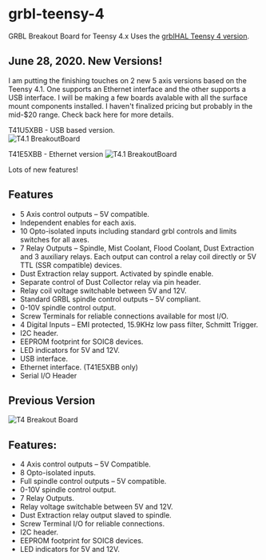 # grbl-teensy-4
GRBL Breakout Board for Teensy 4.x Uses the [grblHAL Teensy 4 version](https://github.com/terjeio/grblHAL).

## June 28, 2020. New Versions!

I am putting the finishing touches on 2 new 5 axis versions based on the Teensy 4.1. One supports an Ethernet interface and the other supports a USB interface. I will be making a few boards avalable with all the surface mount components installed.  I haven't finalized pricing but probably in the mid-$20 range. Check back here for more details.

T41U5XBB - USB based version.  
![T4.1 BreakoutBoard](https://github.com/phil-barrett/grbl-teensy-4/blob/master/R6278732_DxO.jpg?raw=true "T4.1 USB Breakout Board - T41U5XBB")

T41E5XBB - Ethernet version
![T4.1 BreakoutBoard](https://github.com/phil-barrett/grbl-teensy-4/blob/master/R6278738_DxO.jpg?raw=true "T4.1 Ethernet BreakoutBoard - T41E5XBB")

Lots of new features!
## Features
  * 5 Axis control outputs – 5V compatible.
  * Independent enables for each axis.
  * 10 Opto-isolated inputs including standard grbl controls and limits switches for all axes.
  * 7 Relay Outputs – Spindle, Mist Coolant, Flood Coolant, Dust Extraction and 3 auxiliary relays. Each output can control a relay coil directly or 5V TTL (SSR compatible) devices.
  * Dust Extraction relay support. Activated by spindle enable.
  * Separate control of Dust Collector relay via pin header.
  * Relay coil voltage switchable between 5V and 12V. 
  * Standard GRBL spindle control outputs – 5V compliant.
  * 0-10V spindle control output.
  * Screw Terminals for reliable connections available for most I/O.
  * 4 Digital Inputs – EMI protected, 15.9KHz low pass filter, Schmitt Trigger.
  * I2C header.
  * EEPROM footprint for SOIC8 devices.
  * LED indicators for 5V and 12V.
  * USB interface.
  * Ethernet interface. (T41E5XBB only)
  * Serial I/O Header

## Previous Version
![T4 Breakout Board](https://github.com/phil-barrett/grbl-teensy-4/blob/master/PCB%20V100.jpg?raw=true "T4 Breakout Board")

## Features:
  * 4 Axis control outputs – 5V Compatible.
  * 8 Opto-isolated inputs.
  * Full spindle control outputs – 5V compatible.
  * 0-10V spindle control output.
  * 7 Relay Outputs.
  * Relay voltage switchable between 5V and 12V. 
  * Dust Extraction relay output slaved to spindle.
  * Screw Terminal I/O for reliable connections.
  * I2C header.
  * EEPROM footprint for SOIC8 devices.
  * LED indicators for 5V and 12V.
